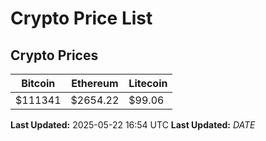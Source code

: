 # Crypto Price List

## Crypto Prices
| Bitcoin | Ethereum | Litecoin |
| ------- | -------- | -------- |
| $111341 | $2654.22 | $99.06 |
**Last Updated:** 2025-05-22 16:54 UTC
**Last Updated:** $DATE$
